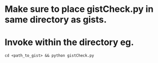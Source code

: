 # Make sure to place gistCheck.py in same directory as gists.
# Invoke within the directory eg. 
`cd <path_to_gist> && python gistCheck.py`
